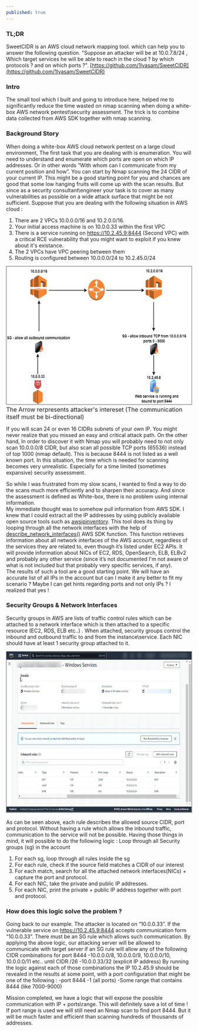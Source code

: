 ```yaml
---
published: true
---
```

### TL;DR
SweetCIDR is an AWS cloud network mapping tool. which can help you to answer the following question. "Suppose an attacker will be at 10.0.7.8/24 , Which target services he will be able to reach in the cloud ? by which protocols ? and on which ports ?". 
[https://github.com/1lyasam/SweetCIDR](https://github.com/1lyasam/SweetCIDR)

### Intro

The small tool which I built and going to introduce here, helped me to significantly reduce the time wasted on nmap scanning when doing a white-box AWS network pentest\security assessment. The trick is to combine data collected from AWS SDK together with nmap scanning.


### Background Story
When doing a white-box AWS cloud network pentest on a large cloud environment, The first task that you are dealing with is enumeration. You will need to understand and enumerate which ports are open on which IP addresses. Or in other words “With whom can I communicate from my current position and how”.
You can start by Nmap scanning the 24 CIDR of your current IP. This might be a good starting point for you and chances are good that some low hanging fruits will come up with the scan results. But since as a security consultant\engineer your task is to cover as many vulnerabilities as possible on a wide attack surface that might be not sufficient.
Suppose that you are dealing with the following situation in AWS cloud :
1. There are 2 VPCs 10.0.0.0/16 and 10.2.0.0/16.
2. Your initial access machine is on 10.0.0.33 within the first VPC
3. There is a service running on https://10.2.45.9:8444 (Second VPC) with a critical RCE vulnerability that you might want to exploit if you knew about it's existance.
4. The 2 VPCs have VPC peering between them
5. Routing is configured between 10.0.0.0/24 to 10.2.45.0/24

<img src="/images/cidr_example_2.drawio.png"  width="600" height="375" style="border:1px solid #555">
<font size="3"> The Arrow rerpresents attacker's intereset (The communication itself must be bi-directional)</font>

If you will scan 24 or even 16 CIDRs subnets of your own IP. You might never realize that you missed an easy and critical attack path. On the other hand, In order to discover it with Nmap you will probably need to not only scan 10.0.0.0/8 CIDR, but also scan all possible TCP ports (65536) instead of top 1000 (nmap default). This is because 8444 is not listed as a well known port. 
In this situation, the time which is needed for scanning becomes very unrealistic. Especially for a time limited (sometimes expansive) security assessment.

So while I was frustrated from my slow scans, I wanted to find a way to do the scans much more efficiently and to sharpen their accuracy. And since the assessment is defined as White-box, there is no problem using internal information.<br/>
My immediate thought was to somehow pull information from AWS SDK. I knew that I could extract all the IP addresses by using publicly available open source tools such as [awsipinventory](https://github.com/okelet/awsipinventory). This tool does its thing by looping through all the network interfaces with the help of [describe_network_interfaces()](https://docs.aws.amazon.com/AWSEC2/latest/APIReference/API_DescribeNetworkInterfaces.html) AWS SDK function. This function retrieves information about all network interfaces of the AWS account, regardless of the services they are related to, even though it’s listed under EC2 APIs. It will provide information about NICs of EC2, RDS, OpenSearch, ELB, ELBv2 and probably any other service (since it’s not documented I'm not aware of what is not included but that probably very specific services, if any).<br/>
The results of such a tool are a good starting point. We will have an accurate list of all IPs in the account but can I make it any better to fit my scenario ? Maybe I can get hints regarding ports and not only IPs ? I realized that yes !

### Security Groups & Network Interfaces
Security groups in AWS are lists of traffic control rules which can be attached to a network interface which is then attached to a specific resource (EC2, RDS, ELB etc..) . When attached, security groups control the inbound and outbound traffic to and from the instance\service. Each NIC should have at least 1 security group attached to it.

<img src="/images/sg_example.png"  width="700" height="437" style="border:1px solid #555">

As can be seen above, each rule describes the allowed source CIDR, port and protocol. Without having a rule which allows the inbound traffic, communication to the service will not be possible.
Having those things in mind, it will possible to do the following logic :
Loop through all Security groups (sg) in the account
1. For each sg, loop through all rules inside the sg
2. For each rule, check if the source field matches a CIDR of our interest
3. For each match, search for all the attached network interfaces(NICs) + capture the port and protocol.
4. For each NIC, take the private and public IP addresses.
5. For each NIC, print the private + public IP address together with port and protocol.

### How does this logic solve the problem ? 

Going back to our example. The attacker is located on “10.0.0.33”. If the vulnerable service on  https://10.2.45.9:8444 accepts communication form “10.0.0.33”. There must be an SG rule which allows such communication.
By applying the above logic, our attacking server will be allowed to communicate with target server if an SG rule will allow any of the following CIDR combinations for port 8444
-10.0.0.0/8, 10.0.0.0/9, 10.0.0.0/10, 10.0.0.0/11 etc.. until CIDR /26
-10.0.0.33/32 (explicit IP address)
By running the logic against each of those combinations the IP 10.2.45.9 should be revealed in the results at some point, with a port configuration that might be one of the following :
-port 8444 
-1 (all ports)
-Some range that contains 8444 (like 7000-9000)

Mission completed, we have a logic that will expose the possible communication with IP + ports\range. This will definitely save a lot of time ! 
If port range is used we will still need an Nmap scan to find port 8444. But it will be much faster and efficient than scanning hundreds of thousands of addresses.

